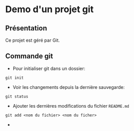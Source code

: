# Demo d'un projet git

## Présentation
Ce projet est géré par Git.

## Commande git
* Pour initialiser git dans un dossier: 
``` 
git init
``` 
* Voir les changements depuis la dernière sauvegarde:
```
git status
```
* Ajouter les dernières modifications du fichier `README.md`
```
git add <nom du fichier> <nom du ficher> 
```
*

